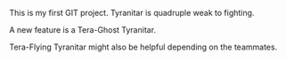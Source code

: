 This is my first GIT project.
Tyranitar is quadruple weak to fighting.

A new feature is a Tera-Ghost Tyranitar.

Tera-Flying Tyranitar might also be helpful depending on the teammates. 
